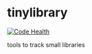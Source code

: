 tinylibrary
===========
[![Code Health](https://landscape.io/github/Colorless-Green-Ideas/tinylibrary/master/landscape.svg?style=flat)](https://landscape.io/github/Colorless-Green-Ideas/tinylibrary/master)


tools to track small libraries
